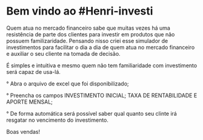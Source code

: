 # Bem vindo ao #Henri-investi

Quem atua no mercado financeiro sabe que muitas vezes há uma resistência de parte dos clientes para investir em produtos que não possuem familizaridade. 
Pensando nisso criei esse simulador de investimentos para facilitar o dia a dia de quem atua no mercado financeiro e auxiliar o seu cliente na tomada de decisão.

É simples e intuitiva e mesmo quem não tem familiaridade com investimento será capaz de usa-lá.

° Abra o arquivo de excel que foi disponibilizado;

° Preencha os campos INVESTIMENTO INICIAL; TAXA DE RENTABILIDADE E APORTE MENSAL;

° De forma automática será possível saber qual quanto seu clinte irá resgatar no vencimento do investimento.


Boas vendas! 
